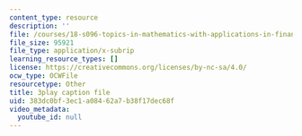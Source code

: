 ```yaml
---
content_type: resource
description: ''
file: /courses/18-s096-topics-in-mathematics-with-applications-in-finance-fall-2013/383dc0bf3ec1a08462a7b38f17dec68f_l1kLCrxL9Hk.srt
file_size: 95921
file_type: application/x-subrip
learning_resource_types: []
license: https://creativecommons.org/licenses/by-nc-sa/4.0/
ocw_type: OCWFile
resourcetype: Other
title: 3play caption file
uid: 383dc0bf-3ec1-a084-62a7-b38f17dec68f
video_metadata:
  youtube_id: null
---
```

